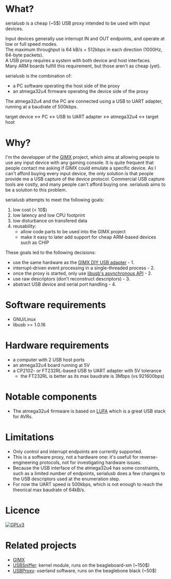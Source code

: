 # What?

serialusb is a cheap (~5$) USB proxy intended to be used with input devices.

Input devices generally use interrupt IN and OUT endpoints, and operate at low or full speed modes.  
The maximum throughput is 64 kB/s = 512kbps in each direction (1000Hz, 64-byte packets).  
A USB proxy requires a system with both device and host interfaces.  
Many ARM boards fulfill this requirement, but those aren't as cheap (yet).  

serialusb is the combination of:  
* a PC software operating the host side of the proxy
* an atmega32u4 firmware operating the device side of the proxy  

The atmega32u4 and the PC are connected using a USB to UART adapter, running at a baudrate of 500kbps.  

target device &harr; PC &harr; USB to UART adapter &harr; atmega32u4 &harr; target host  

# Why?

I'm the developper of the [GIMX](https://github.com/matlo/GIMX/) project, which aims at allowing people to use any input device with any gaming console. It is quite frequent that people contact me asking if GIMX could emulate a specific device. As I can't afford buying every input device, the only solution is that people provide me a USB capture of the device protocol. Commercial USB capture tools are costly, and many people can't afford buying one. serialusb aims to be a solution to this problem.  

serialusb attempts to meet the following goals:

1. low cost (< 10$)
2. low latency and low CPU footprint
3. low disturbance on transfered data
4. reusability:
    * allow code parts to be used into the GIMX project
    * make it easy to later add support for cheap ARM-based devices such as CHIP

These goals led to the following decisions:

* use the same hardware as the [GIMX DIY USB adapter](http://gimx.fr/wiki/index.php?title=DIY_USB_adapter) - 1.
* interrupt-driven event processing in a single-threaded process - 2.
* once the proxy is started, only use [libusb's asynchronous API](http://libusb.sourceforge.net/api-1.0/group__asyncio.html) - 2.
* use raw descriptors (don't reconstruct descriptors) - 3.
* abstract USB device and serial port handling - 4.

# Software requirements

* GNU/Linux
* libusb >= 1.0.16

# Hardware requirements

* a computer with 2 USB host ports
* an atmega32u4 board running at 5V
* a CP2102- or FT232RL-based USB to UART adapter with 5V tolerance
   * the FT232RL is better as its max baudrate is 3Mbps (vs 921600bps)

# Notable components

* The atmega32u4 firmware is based on [LUFA](https://github.com/abcminiuser/lufa) which is a great USB stack for AVRs.

# Limitations

* Only control and interrupt endpoints are currently supported.
* This is a software proxy, not a hardware one: it's usefull for reverse-engineering protocols, not for investigating hardware issues.
* Because the USB interface of the atmega32u4 has some constraints, such as a limited number of endpoints, serialusb does a few changes to the USB descriptors used at the enumeration step.
* For now the UART speed is 500kbps, which is not enough to reach the theorical max baudrate of 64kB/s.

# Licence

[![GPLv3](http://www.gnu.org/graphics/gplv3-127x51.png)](http://www.gnu.org/licenses/gpl-3.0.html)

# Related projects

* [GIMX](https://github.com/matlo/GIMX/)
* [USBSniffer](https://github.com/matlo/bb_usb_sniffer): kernel module, runs on the beagleboard-xm (~150$)
* [USBProxy](https://github.com/dominicgs/USBProxy): userland software, runs on the beaglebone black (~50$)
